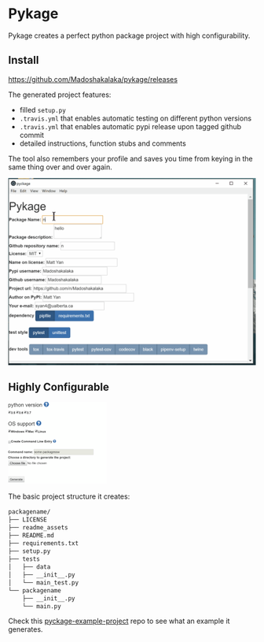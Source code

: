 # Pykage

Pykage creates a perfect python package project with high configurability.

## Install
https://github.com/Madoshakalaka/pykage/releases

The generated project features:
- filled `setup.py`
- `.travis.yml` that enables automatic testing on different python versions
- `.travis.yml` that enables automatic pypi release upon tagged github commit
- detailed instructions, function stubs and comments

The tool also remembers your profile and saves you time from keying in the same thing over and over again. 

![showcase.gif](readme_assets/showcase.gif)


## Highly Configurable


![configurability](readme_assets/configurability.png)

The basic project structure it creates:

```
packagename/
├── LICENSE
├── readme_assets
├── README.md
├── requirements.txt
├── setup.py
├── tests
│   ├── data
│   ├── __init__.py
│   └── main_test.py
└── packagename
    ├── __init__.py
    └── main.py

```

Check this [pyckage-example-project](https://github.com/Madoshakalaka/pyckage-example-project) repo to see what an example it generates.
